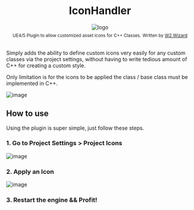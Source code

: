 </br>
<div align="center">
  <h1>IconHandler</h1>
  <img src="https://github.com/W2Wizard/IconHandler/assets/63303990/33fa8421-1b5c-45d1-8e01-d586cfa5fbdf" alt="logo">
</div>
<div align="center">
  <sub>UE4/5 Plugin to allow customized asset icons for C++ Classes.</sub>
  <sub>Written by <a href="https://portfolio.w2wizard.dev/">W2.Wizard</a></sub>
</div>
</br>

Simply adds the ability to define custom icons very easily for any custom classes via the project settings, without having to write tedious amount of C++ for creating a custom style.

Only limitation is for the icons to be applied the class / base class must be implemented in C++.

![image](https://github.com/W2Wizard/IconHandler/assets/63303990/7ded887d-7958-48f1-9e66-c7641c963d2a)

## How to use

Using the plugin is super simple, just follow these steps.

### 1. Go to Project Settings > Project Icons
![image](https://github.com/W2Wizard/IconHandler/assets/63303990/8de1961d-f1fb-4443-963e-d259b57b8304)

### 2. Apply an Icon
![image](https://github.com/W2Wizard/IconHandler/assets/63303990/c2f9b53a-b5a8-4361-8c1f-05adaee05869)

### 3. Restart the engine && Profit!
